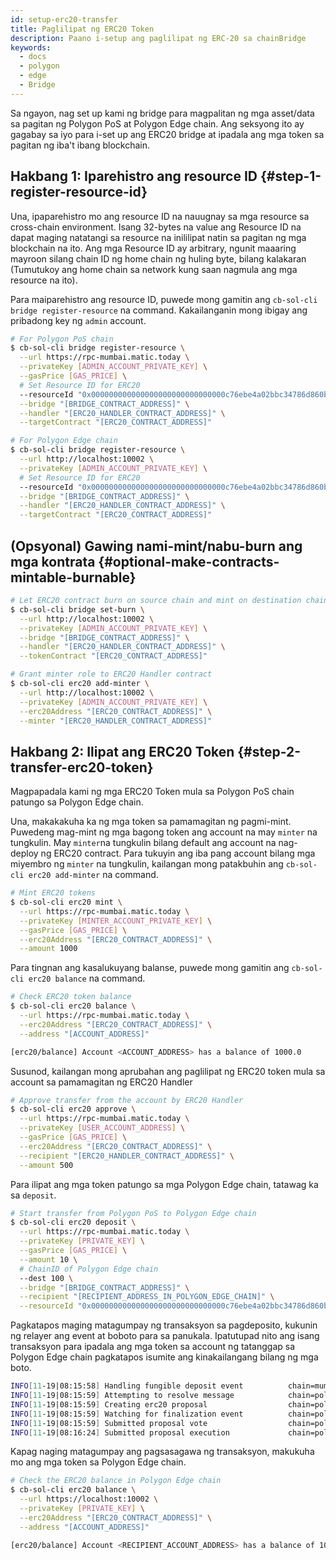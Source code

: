 ```yaml
---
id: setup-erc20-transfer
title: Paglilipat ng ERC20 Token
description: Paano i-setup ang paglilipat ng ERC-20 sa chainBridge
keywords:
  - docs
  - polygon
  - edge
  - Bridge
---
```


Sa ngayon, nag set up kami ng bridge para magpalitan ng mga asset/data sa pagitan ng Polygon PoS at Polygon Edge chain. Ang seksyong ito ay gagabay sa iyo para i-set up ang ERC20 bridge at ipadala ang mga token sa pagitan ng iba't ibang blockchain.

## Hakbang 1: Iparehistro ang resource ID {#step-1-register-resource-id}

Una, ipaparehistro mo ang resource ID na nauugnay sa mga resource sa cross-chain environment. Isang 32-bytes na value ang Resource ID na dapat maging natatangi sa resource na inililipat natin sa pagitan ng mga blockchain na ito. Ang mga Resource ID ay arbitrary, ngunit maaaring mayroon silang chain ID ng home chain ng huling byte, bilang kalakaran (Tumutukoy ang home chain sa network kung saan nagmula ang mga resource na ito).

Para maiparehistro ang resource ID, puwede mong gamitin ang `cb-sol-cli bridge register-resource` na command. Kakailanganin mong ibigay ang pribadong key ng `admin` account.

```bash
# For Polygon PoS chain
$ cb-sol-cli bridge register-resource \
  --url https://rpc-mumbai.matic.today \
  --privateKey [ADMIN_ACCOUNT_PRIVATE_KEY] \
  --gasPrice [GAS_PRICE] \
  # Set Resource ID for ERC20
  --resourceId "0x000000000000000000000000000000c76ebe4a02bbc34786d860b355f5a5ce00" \
  --bridge "[BRIDGE_CONTRACT_ADDRESS]" \
  --handler "[ERC20_HANDLER_CONTRACT_ADDRESS]" \
  --targetContract "[ERC20_CONTRACT_ADDRESS]"

# For Polygon Edge chain
$ cb-sol-cli bridge register-resource \
  --url http://localhost:10002 \
  --privateKey [ADMIN_ACCOUNT_PRIVATE_KEY] \
  # Set Resource ID for ERC20
  --resourceId "0x000000000000000000000000000000c76ebe4a02bbc34786d860b355f5a5ce00" \
  --bridge "[BRIDGE_CONTRACT_ADDRESS]" \
  --handler "[ERC20_HANDLER_CONTRACT_ADDRESS]" \
  --targetContract "[ERC20_CONTRACT_ADDRESS]"
```

## (Opsyonal) Gawing nami-mint/nabu-burn ang mga kontrata {#optional-make-contracts-mintable-burnable}


```bash
# Let ERC20 contract burn on source chain and mint on destination chain
$ cb-sol-cli bridge set-burn \
  --url http://localhost:10002 \
  --privateKey [ADMIN_ACCOUNT_PRIVATE_KEY] \
  --bridge "[BRIDGE_CONTRACT_ADDRESS]" \
  --handler "[ERC20_HANDLER_CONTRACT_ADDRESS]" \
  --tokenContract "[ERC20_CONTRACT_ADDRESS]"

# Grant minter role to ERC20 Handler contract
$ cb-sol-cli erc20 add-minter \
  --url http://localhost:10002 \
  --privateKey [ADMIN_ACCOUNT_PRIVATE_KEY] \
  --erc20Address "[ERC20_CONTRACT_ADDRESS]" \
  --minter "[ERC20_HANDLER_CONTRACT_ADDRESS]"
```

## Hakbang 2: Ilipat ang ERC20 Token {#step-2-transfer-erc20-token}

Magpapadala kami ng mga ERC20 Token mula sa Polygon PoS chain patungo sa Polygon Edge chain.

Una, makakakuha ka ng mga token sa pamamagitan ng pagmi-mint. Puwedeng mag-mint ng mga bagong token ang account na may `minter` na tungkulin. May `minter`na tungkulin bilang default ang account na nag-deploy ng ERC20 contract. Para tukuyin ang iba pang account bilang mga miyembro ng `minter` na tungkulin, kailangan mong patakbuhin ang `cb-sol-cli erc20 add-minter` na command.

```bash
# Mint ERC20 tokens
$ cb-sol-cli erc20 mint \
  --url https://rpc-mumbai.matic.today \
  --privateKey [MINTER_ACCOUNT_PRIVATE_KEY] \
  --gasPrice [GAS_PRICE] \
  --erc20Address "[ERC20_CONTRACT_ADDRESS]" \
  --amount 1000
```

Para tingnan ang kasalukuyang balanse, puwede mong gamitin ang `cb-sol-cli erc20 balance` na command.

```bash
# Check ERC20 token balance
$ cb-sol-cli erc20 balance \
  --url https://rpc-mumbai.matic.today \
  --erc20Address "[ERC20_CONTRACT_ADDRESS]" \
  --address "[ACCOUNT_ADDRESS]"

[erc20/balance] Account <ACCOUNT_ADDRESS> has a balance of 1000.0
```

Susunod, kailangan mong aprubahan ang paglilipat ng ERC20 token mula sa account sa pamamagitan ng ERC20 Handler

```bash
# Approve transfer from the account by ERC20 Handler
$ cb-sol-cli erc20 approve \
  --url https://rpc-mumbai.matic.today \
  --privateKey [USER_ACCOUNT_ADDRESS] \
  --gasPrice [GAS_PRICE] \
  --erc20Address "[ERC20_CONTRACT_ADDRESS]" \
  --recipient "[ERC20_HANDLER_CONTRACT_ADDRESS]" \
  --amount 500
```

Para ilipat ang mga token patungo sa mga Polygon Edge chain, tatawag ka sa `deposit`.

```bash
# Start transfer from Polygon PoS to Polygon Edge chain
$ cb-sol-cli erc20 deposit \
  --url https://rpc-mumbai.matic.today \
  --privateKey [PRIVATE_KEY] \
  --gasPrice [GAS_PRICE] \
  --amount 10 \
  # ChainID of Polygon Edge chain
  --dest 100 \
  --bridge "[BRIDGE_CONTRACT_ADDRESS]" \
  --recipient "[RECIPIENT_ADDRESS_IN_POLYGON_EDGE_CHAIN]" \
  --resourceId "0x000000000000000000000000000000c76ebe4a02bbc34786d860b355f5a5ce00"
```

Pagkatapos maging matagumpay ng transaksyon sa pagdeposito, kukunin ng relayer ang event at boboto para sa panukala. Ipatutupad nito ang isang transaksyon para ipadala ang mga token sa account ng tatanggap sa Polygon Edge chain pagkatapos isumite ang kinakailangang bilang ng mga boto.

```bash
INFO[11-19|08:15:58] Handling fungible deposit event          chain=mumbai dest=100 nonce=1
INFO[11-19|08:15:59] Attempting to resolve message            chain=polygon-edge type=FungibleTransfer src=99 dst=100 nonce=1 rId=000000000000000000000000000000c76ebe4a02bbc34786d860b355f5a5ce00
INFO[11-19|08:15:59] Creating erc20 proposal                  chain=polygon-edge src=99 nonce=1
INFO[11-19|08:15:59] Watching for finalization event          chain=polygon-edge src=99 nonce=1
INFO[11-19|08:15:59] Submitted proposal vote                  chain=polygon-edge tx=0x67a97849951cdf0480e24a95f59adc65ae75da23d00b4ab22e917a2ad2fa940d src=99 depositNonce=1 gasPrice=1
INFO[11-19|08:16:24] Submitted proposal execution             chain=polygon-edge tx=0x63615a775a55fcb00676a40e3c9025eeefec94d0c32ee14548891b71f8d1aad1 src=99 dst=100 nonce=1 gasPrice=5
```

Kapag naging matagumpay ang pagsasagawa ng transaksyon, makukuha mo ang mga token sa Polygon Edge chain.

```bash
# Check the ERC20 balance in Polygon Edge chain
$ cb-sol-cli erc20 balance \
  --url https://localhost:10002 \
  --privateKey [PRIVATE_KEY] \
  --erc20Address "[ERC20_CONTRACT_ADDRESS]" \
  --address "[ACCOUNT_ADDRESS]"

[erc20/balance] Account <RECIPIENT_ACCOUNT_ADDRESS> has a balance of 10.0
```
